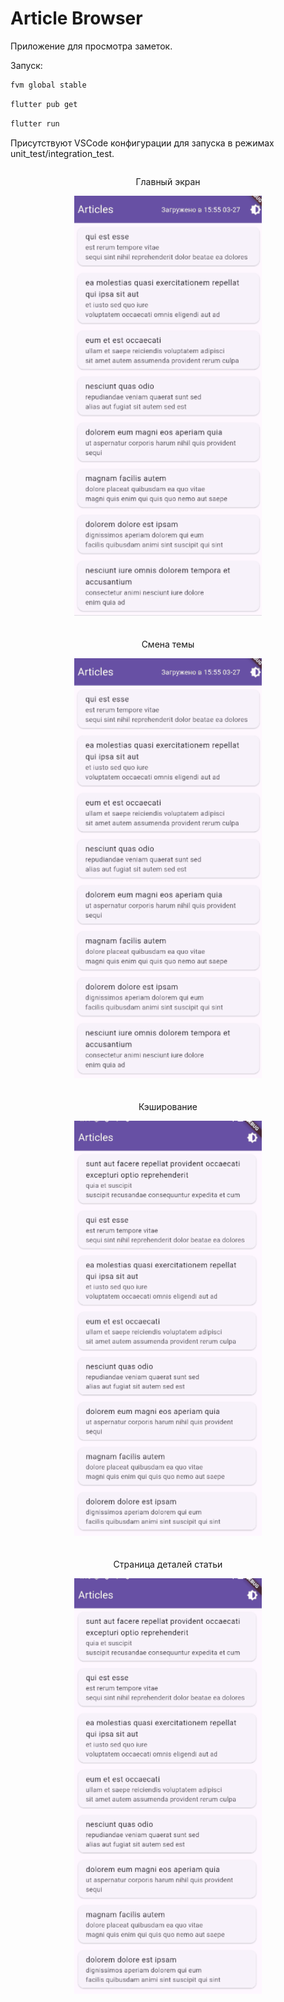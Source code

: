 # Article Browser

Приложение для просмотра заметок.

Запуск: 

```sh
fvm global stable
```

```sh
flutter pub get
```

```sh
flutter run
```

Присутствуют VSCode конфигурации для запуска в режимах unit_test/integration_test.

<!-- ![Theme switching](assets/theme_switching.gif) ![Just scrolling](assets/just_scrolling.gif) ![Caching](assets/caching_showcase.gif) ![Details](assets/details_screen.gif)  -->
<div style="display: flex; flex-wrap: wrap; gap: 20px; justify-content: center;">
  <div style="text-align: center;">
    <p>Главный экран</p>
    <img src="assets/just_scrolling.gif" alt="GIF 1" style="width: 300px; height: auto;" />
  </div>
  <div style="text-align: center;">
    <p>Смена темы</p>
    <img src="assets/theme_switching.gif" alt="GIF 2" style="width: 300px; height: auto;" />
  </div>
  <div style="text-align: center;">
    <p>Кэширование</p>
    <img src="assets/caching_showcase.gif" alt="GIF 3" style="width: 300px; height: auto;" />
  </div>
  <div style="text-align: center;">
    <p>Страница деталей статьи</p>
    <img src="assets/details_screen.gif" alt="GIF 4" style="width: 300px; height: auto;" />
  </div>
</div>